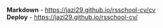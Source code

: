 **Markdown** - https://jazi29.github.io/rsschool-cv/cv <br>
**Deploy** - https://jazi29.github.io/rsschool-cv/
